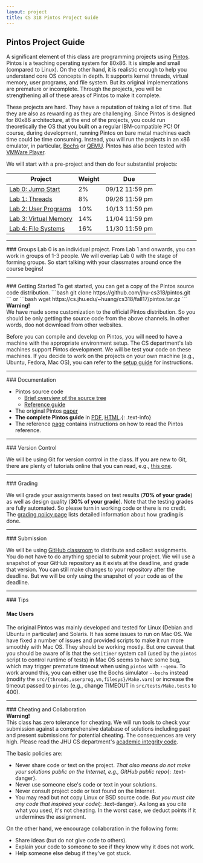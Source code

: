 ```yaml
---
layout: project
title: CS 318 Pintos Project Guide
---
```


## Pintos Project Guide

A significant element of this class are programming projects using
[Pintos](http://pintos-os.org). Pintos is a teaching operating system 
for 80x86. It is simple and small (compared to Linux). On the other hand,
it is realistic enough to help you understand core OS concepts in depth. 
It supports kernel threads, virtual memory, user programs, and file system. 
But its original implementations are premature or incomplete. Through the 
projects, you will be strengthening all of these areas of Pintos to make 
it complete.

These projects are hard. They have a reputation of taking a lot of time. But
they are also as rewarding as they are challenging. Since Pintos is designed
for 80x86 architecture, at the end of the projects, you could run theoretically 
the OS that you built on a regular IBM-compatible PC! Of course, during development, 
running Pintos on bare metal machines each time could be time consuming. Instead,
you will run the projects in an x86 emulator, in particular, [Bochs](http://bochs.sourceforge.net)
or [QEMU](http://fabrice.bellard.free.fr/qemu/). Pintos has also been tested with
[VMWare Player](http://www.vmware.com/).

We will start with a pre-project and then do four substantial projects:

<table class="table table-bordered table-striped table-hover" id="schedule-table">
  <thead>
    <tr class="info">
      <th>Project</th>
      <th>Weight</th>
      <th>Due</th>
    </tr>
  </thead>
  <tbody>
  <tr>
    <td><a href="project0.html">Lab 0: Jump Start</a></td>
    <td>2%</td>
    <td>09/12 11:59 pm</td>
  </tr>
  <tr>
    <td><a href="project1.html">Lab 1: Threads</a></td>
    <td>8%</td>
    <td>09/26 11:59 pm</td>
  </tr>
  <tr>
    <td><a href="project2.html">Lab 2: User Programs</a></td>
    <td>10%</td>
    <td>10/13 11:59 pm</td>
  </tr>
  <tr>
    <td><a href="project3.html">Lab 3: Virtual Memory</a></td>
    <td>14%</td>
    <td>11/04 11:59 pm</td>
  </tr>
  <tr>
    <td><a href="project4.html">Lab 4: File Systems</a></td>
    <td>16%</td>
    <td>11/30 11:59 pm</td>
  </tr>
  </tbody>
</table>


<HR SIZE="6">
### Groups
Lab 0 is an individual project. From Lab 1 and onwards, you can work in groups of 
1-3 people. We will overlap Lab 0 with the stage of forming groups. So start
talking with your classmates around once the course begins! 

<HR SIZE="6">
### Getting Started
To get started, you can get a copy of the Pintos source code distribution.
```bash
git clone https://github.com/jhu-cs318/pintos.git
```
or
```bash
wget https://cs.jhu.edu/~huang/cs318/fall17/pintos.tar.gz
```
<div class="panel panel-warning">
  <div class="panel-heading">
    <strong>Warning!</strong>
  </div>
  <div class="panel-body">
    We have made some customization to the official Pintos distribution. So you 
    should be only getting the source code from the above channels. In other words,
    doo not download from other websites.
  </div>
</div>

Before you can compile and develop on Pintos, you will need to have a machine
with the appropriate environment setup. The CS department's lab machines support 
Pintos development. We will be test your code on these machines. If you decide to 
work on the projects on your own machine (e.g., Ubuntu, Fedora, Mac OS), you can 
refer to the [setup guide](setup.html) for instructions.

<HR SIZE="6">
### Documentation

* Pintos source code 
  - [Brief overview of the source tree](listing_0.html)
  - [Reference guide](pintos_6.html)
* The original Pintos [paper](https://benpfaff.org/papers/pintos.pdf)
* **The complete Pintos guide** in [PDF](pintos.pdf), [HTML](pintos.html).{: .text-info}
* The reference [page](/references.html) contains instructions on how to read the Pintos
  reference.

<HR SIZE="6">
### Version Control

We will be using Git for version control in the class. If you are new to Git, there
are plenty of tutorials online that you can read, e.g., [this one](https://www.atlassian.com/git/tutorials).

<HR SIZE="6">
### Grading

We will grade your assignments based on test results (**70% of your grade**)
as well as design quality (**30% of your grade**). Note that the testing grades
are fully automated. So please turn in working code or there is no credit. 
The [grading policy page](grading.html) lists detailed information about how 
grading is done.

<HR SIZE="6">
### Submission

We will be using [GitHub classroom](https://education.github.com) to distribute 
and collect assignments. You do not have to do anything special to submit your project. 
We will use a snapshot of your GitHub repository as it exists at the deadline, and 
grade that version. You can still make changes to your repository after the deadline.
But we will be only using the snapshot of your code as of the deadline.

<HR SIZE="6">
### Tips

#### Mac Users
The original Pintos was mainly developed and tested for Linux (Debian 
and Ubuntu in particular) and Solaris. It has some issues to run 
on Mac OS. We have fixed a number of issues and provided scripts
to make it run more smoothly with Mac OS. They should be working mostly. 
But one caveat that you should be aware of is that the `setitimer` system call 
(used by the `pintos` script to control runtime of tests) in Mac OS seems to have some bug, 
which may trigger premature timeout when using `pintos` with `--qemu`. To work around 
this, you can either use the Bochs simulator `--bochs` instead (modify the 
`src/{threads,userprog,vm,filesys}/Make.vars`) or increase the timeout passed to 
`pintos` (e.g., change TIMEOUT in `src/tests/Make.tests` to 400).

<HR SIZE="6">
### Cheating and Collaboration
<div class="panel panel-danger">
  <div class="panel-heading">
    <strong>Warning!</strong>
  </div>
  <div class="panel-body">
  This class has zero tolerance for cheating. We will run tools to check your submission 
  against a comprehensive database of solutions including past and present submissions 
  for potential cheating. The consequences are very high. Please
  read the JHU CS department's <a href="https://www.cs.jhu.edu/academic-integrity-code">academic integrity code</a>.
</div>
</div>

The basic policies are:
* Never share code or text on the project. *That also means do not make your solutions
  public on the Internet, e.g., GitHub public repo*{: .text-danger}.
* Never use someone else's code or text in your solutions.
* Never consult project code or text found on the Internet.
* You may read but not copy Linux or BSD source code. *But you must cite any code
  that inspired your code*{: .text-danger}. As long as you cite what you used, it's
  not cheating. In the worst case, we deduct points if it undermines 
  the assignment.

On the other hand, we encourage collaboration in the following form:
* Share ideas (but do not give code to others).
* Explain your code to someone to see if they know why it does not work.
* Help someone else debug if they've got stuck.
